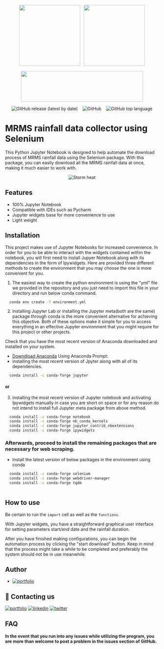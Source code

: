 

<p align="center"><img  src="https://user-images.githubusercontent.com/99288525/216159152-9a7a2dce-3312-4d64-bdf2-b7315d388ada.gif"   width="200" height="200">&nbsp;&nbsp;
<img src="https://www.perfecto.io/sites/perfecto.io/files/image/2020-05/social-blog-what-to-expect-with-selenium.jpg"  width="200" height="200">
<p align="center"><img  src="https://docs.servicestack.net/assets/jupyter-python.6188762b.png"   width="400" height="100">

                   
<p align="center"> <img alt="GitHub release (latest by date)" src="https://img.shields.io/github/v/release/Mohamad-fcz/MRMS?label=Version&logo=github&style=plastic">&nbsp;&nbsp;&nbsp;
<img alt="GitHub" src="https://img.shields.io/github/license/mohamad-fcz/MRMS?color=yellow&logo=Osano&logoColor=yellow">&nbsp;&nbsp;&nbsp;
<img alt="GitHub top language" src="https://img.shields.io/github/languages/top/mohamad-fcz/MRMS?color=orange&logo=jupyter&logoColor=orange">


# MRMS rainfall data collector using Selenium 

This Python Jupyter Notebook is designed to help automate the download process of MRMS rainfall data using the Selenium package. With this package, you can easily download all the MRMS rainfall data at once, making it much easier to work with.


<p align="center"><img alt="Storm heat" src="https://user-images.githubusercontent.com/99288525/226160500-ecd42430-d9f8-477e-b964-4d63ca05730b.gif">


## Features

- 100% Jupyter Notebook 
- Compatible with IDEs such as Pycharm
- Jupyter widgets base for more convenience to use
- Light weight


## Installation
This project makes use of Jupyter Notebooks for increased convenience. In order for you to be able to interact with the widgets contained within the notebook, you will first need to install Jupyer Notebook along with its dependencies in the form of Ipywidgets. Here are provided three different methods to create the environment that you may choose the one is more convenient for you.

1. The easiest way to create the python environment is using the "yml" file we provided in the repository and you just need to import this file in your directory and run below conda command.
```bash
  conda env create -f environment.yml
```
2. Installing Jupyter Lab or installing the Jupyter meta(both are the same) package through conda is the more convenient alternative for achieving this objective. Both of these options make it simple for you to access everything in an effective Jupyter environment that you might require for this project or other projects.

Check that you have the most recent version of Anaconda downloaded and installed on your system.

- [Downdload Anaconda](https://www.anaconda.com/products/distribution)
Using Anaconda Prompt:
- installing the most recent version of Jpyter along with all of its dependencies.

```bash
  conda install -c conda-forge jupyter
```
#### or
3. installing the most recent version of Jupyter notebook and activating Ipywidgets manually in case you are short on space or for any reason do not intend to install full Jupyter meta package from above method.

```bash
  conda install -c conda-forge notebook
  conda install -c conda-forge nb_conda_kernels
  conda install -c conda-forge jupyter_contrib_nbextensions
  conda install -c conda-forge ipywidgets
```
### Afterwards, proceed to install the remaining packages that are necessary for web scraping.
- Install the latest version of below packages in the environment using conda

```bash
  conda install -c conda-forge selenium
  conda install -c conda-forge webdriver-manager
  conda install -c conda-forge tqdm
 
```
    
## How to use

Be certain to run the `import` cell as well as the `functions`.

With Jupyter widgets, you have a straightforward graphical user interface for setting parameters start/end date and the rainfall duration.

After you have finished making configurations, you can begin the automation process by clicking the "start download" button.
Keep in  mind that the process might take a while to be completed and preferably the system should not be in use meanwhile.
## Author

- [![portfolio](https://img.shields.io/badge/Mohamad%20Ahmadzadeh-000?style=for-the-badge&logo=github&logoColor=white)](https://github.com/Mohamad-fcz)



## 🔗 Contacting us
[![portfolio](https://img.shields.io/badge/telegram-000?style=for-the-badge&logo=telegram&logoColor=white)](https://t.me/erfan_fcz)
[![linkedin](https://img.shields.io/badge/linkedin-0A66C2?style=for-the-badge&logo=linkedin&logoColor=white)](https://www.linkedin.com/in/mohamad-ahmadzdeh-223671187/)
[![twitter](https://img.shields.io/badge/twitter-1DA1F2?style=for-the-badge&logo=twitter&logoColor=white)](https://twitter.com/erfan_fcz)


## FAQ

#### In the event that you run into any issues while utilizing the program, you are more than welcome to post a problem in the issues section of GitHub.

